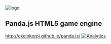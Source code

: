 ![logo](https://raw.github.com/ekelokorpi/panda.js/master/media/logo_small.gif)
## Panda.js HTML5 game engine

http://ekelokorpi.github.io/panda.js/
[![Analytics](https://ga-beacon.appspot.com/UA-42024756-3/panda.js/index?pixel)](https://github.com/igrigorik/ga-beacon)
